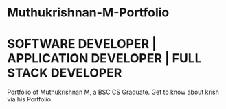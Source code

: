 # Muthukrishnan-M-Portfolio
# SOFTWARE DEVELOPER | APPLICATION DEVELOPER | FULL STACK DEVELOPER
Portfolio of Muthukrishnan M, a BSC CS Graduate.
Get to know about krish via his Portfolio.
